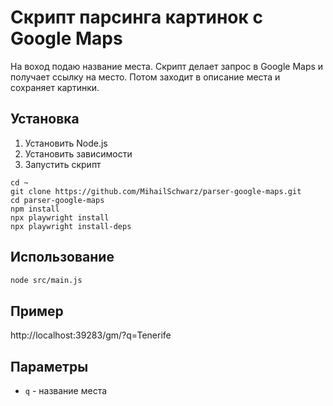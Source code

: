 # Скрипт парсинга картинок с Google Maps

На воход подаю название места. Скрипт делает запрос в Google Maps и получает ссылку на место. Потом заходит в описание места и сохраняет картинки.

## Установка

1. Установить Node.js
2. Установить зависимости
3. Запустить скрипт

```
cd ~
git clone https://github.com/MihailSchwarz/parser-google-maps.git
cd parser-google-maps
npm install
npx playwright install
npx playwright install-deps
```

## Использование

```bash
node src/main.js
```

## Пример

http://localhost:39283/gm/?q=Tenerife

## Параметры

- `q` - название места
